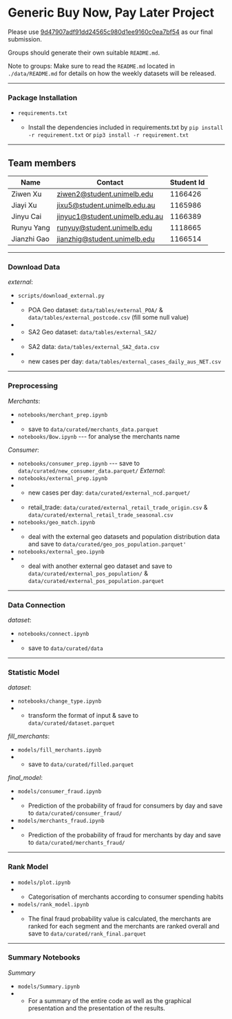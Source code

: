 
# Generic Buy Now, Pay Later Project

Please use [9d47907adf91dd24565c980d1ee9160c0ea7bf54](https://github.com/MAST30034-Applied-Data-Science/generic-buy-now-pay-later-project-group-24/commit/9d47907adf91dd24565c980d1ee9160c0ea7bf54) as our final submission. 

Groups should generate their own suitable `README.md`.

Note to groups: Make sure to read the `README.md` located in `./data/README.md` for details on how the weekly datasets will be released.

---

### Package Installation

- `requirements.txt`
- - Install the dependencies included in requirements.txt by `pip install -r requirement.txt` or `pip3 install -r requirement.txt`

---

## Team members
| Name | Contact | Student Id |
| ---- | ---- | ---- |
| Ziwen Xu | ziwen2@student.unimelb.edu | 1166426 |
| Jiayi Xu | jixu5@student.unimelb.edu.au | 1165986 |
| Jinyu Cai| jinyuc1@student.unimelb.edu.au | 1166389 |
| Runyu Yang| runyuy@student.unimelb.edu | 1118665 |
| Jianzhi Gao | jianzhig@student.unimelb.edu | 1166514 |

---

### Download Data 
*external*: 
- `scripts/download_external.py`  
- - POA Geo dataset: `data/tables/external_POA/` & `data/tables/external_postcode.csv` (fill some null value)
- - SA2 Geo dataset: `data/tables/external_SA2/`
- - SA2 data: `data/tables/external_SA2_data.csv`
- - new cases per day: `data/tables/external_cases_daily_aus_NET.csv`

---

### Preprocessing
*Merchants*: 
- `notebooks/merchant_prep.ipynb` 
- - save to `data/curated/merchants_data.parquet`
- `notebooks/Bow.ipynb` --- for analyse the merchants name

*Consumer*: 
- `notebooks/consumer_prep.ipynb` --- save to `data/curated/new_consumer_data.parquet/`
*External*: 
- `notebooks/external_prep.ipynb` 
- - new cases per day: `data/curated/external_ncd.parquet/`
- - retail_trade: `data/curated/external_retail_trade_origin.csv` & `data/curated/external_retail_trade_seasonal.csv`
- `notebooks/geo_match.ipynb` 
- - deal with the external geo datasets and population distribution data and save to `data/curated/geo_pos_population.parquet'`
- `notebooks/external_geo.ipynb` 
- - deal with another external geo dataset and save to `data/curated/external_pos_population/` & `data/curated/external_pos_population.parquet`

---

### Data Connection

*dataset*: 
- `notebooks/connect.ipynb` 
- - save to `data/curated/data`

---

### Statistic Model

*dataset*: 
- `notebooks/change_type.ipynb` 
- - transform the format of input & save to `data/curated/dataset.parquet`

*fill_merchants*: 
- `models/fill_merchants.ipynb` 
- - save to `data/curated/filled.parquet`

*final_model*:
- `models/consumer_fraud.ipynb`
- -  Prediction of the probability of fraud for consumers by day and save to `data/curated/consumer_fraud/`
- `models/merchants_fraud.ipynb`
- -  Prediction of the probability of fraud for merchants by day and save to `data/curated/merchants_fraud/`

---
### Rank Model

- `models/plot.ipynb`
- - Categorisation of merchants according to consumer spending habits
- `models/rank_model.ipynb`
- - The final fraud probability value is calculated, the merchants are ranked for each segment and the merchants are ranked overall and save to `data/curated/rank_final.parquet`

---
### Summary Notebooks
*Summary*
- `models/Summary.ipynb`
- - For a summary of the entire code as well as the graphical presentation and the presentation of the results.
